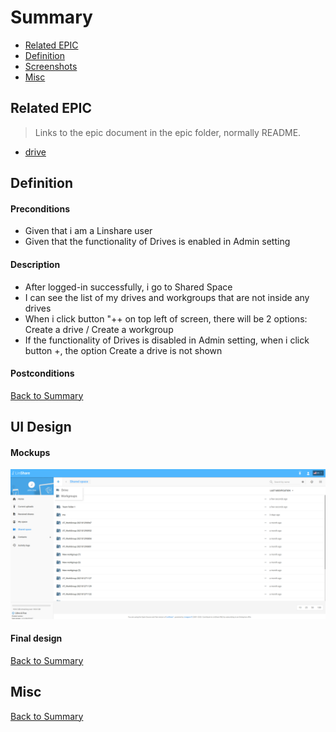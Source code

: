 # Summary

* [Related EPIC](#related-epic)
* [Definition](#definition)
* [Screenshots](#screenshots)
* [Misc](#misc)

## Related EPIC

> Links to the epic document in the epic folder, normally README.

* [drive](./README.md)

## Definition

#### Preconditions
*  Given that i am a Linshare user 
*  Given that the functionality of Drives is enabled in Admin setting
#### Description

*  After logged-in successfully, i go to Shared Space 
*  I can see the list of my drives and workgroups that are not inside any drives 
*  When i  click button "++ on top left of screen, there will be 2 options: Create a drive / Create a workgroup
*  If the functionality of Drives is disabled in Admin setting, when i click button +, the option Create a drive is not shown

#### Postconditions


[Back to Summary](#summary)

## UI Design

#### Mockups

![view list of drives workgroups](./resources/viewlistofdrive.png)

#### Final design

[Back to Summary](#summary)
## Misc

[Back to Summary](#summary)

